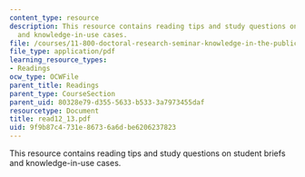 ```yaml
---
content_type: resource
description: This resource contains reading tips and study questions on student briefs
  and knowledge-in-use cases.
file: /courses/11-800-doctoral-research-seminar-knowledge-in-the-public-arena-spring-2007/9f9b87c4731e86736a6dbe6206237823_read12_13.pdf
file_type: application/pdf
learning_resource_types:
- Readings
ocw_type: OCWFile
parent_title: Readings
parent_type: CourseSection
parent_uid: 80328e79-d355-5633-b533-3a7973455daf
resourcetype: Document
title: read12_13.pdf
uid: 9f9b87c4-731e-8673-6a6d-be6206237823
---
```

This resource contains reading tips and study questions on student briefs and knowledge-in-use cases.

